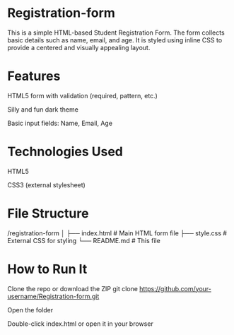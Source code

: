 # Registration-form
This is a simple HTML-based Student Registration Form. The form collects basic details such as name, email, and age. It is styled using inline CSS to provide a centered and visually appealing layout.

# Features 
HTML5 form with validation (required, pattern, etc.)

Silly and fun dark theme

Basic input fields: Name, Email, Age

# Technologies Used
HTML5

CSS3 (external stylesheet)

# File Structure
/registration-form
│
├── index.html         # Main HTML form file
├── style.css          # External CSS for styling
└── README.md          # This file

#  How to Run It
Clone the repo or download the ZIP
git clone https://github.com/your-username/Registration-form.git

Open the folder

Double-click index.html or open it in your browser

